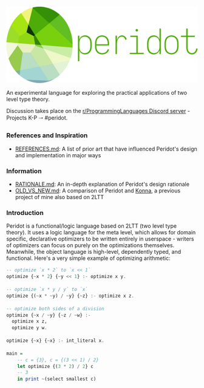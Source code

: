 ![Peridot logo](./logo.png)

An experimental language for exploring the practical applications of two level type theory.

Discussion takes place on the [r/ProgrammingLanguages Discord server](https://discord.gg/jFZ8JyUNtn) - Projects K-P 🠒 #peridot.

### References and Inspiration

* [REFERENCES.md](./REFERENCES.md): A list of prior art that have influenced Peridot's design and implementation in major ways

### Information

* [RATIONALE.md](./notes/RATIONALE.md): An in-depth explanation of Peridot's design rationale
* [OLD_VS_NEW.md](./notes/OLD_VS_NEW.md): A comparison of Peridot and [Konna](https://github.com/eashanhatti/konna), a previous project of mine also based on 2LTT

### Introduction

Peridot is a functional/logic language based on 2LTT (two level type theory). It uses a logic language for the meta level, which allows for domain specific, declarative optimizers to be written entirely in userspace - writers of optimizers can focus on purely on the optimizations themselves. Meanwhile, the object language is high-level, dependently typed, and functional. Here's a very simple example of optimizing arithmetic:
```haskell
-- optimize `x * 2` to `x << 1`
optimize {~x * 2} {~y << 1} :- optimize x y.

-- optimize `x * y / y` to `x`
optimize {(~x * ~y) / ~y} {~z} :- optimize x z.

-- optimize both sides of a division
optimize {~x / ~y} {~z / ~w} :-
  optimize x z,
  optimize y w.

optimize {~x} {~x} :- int_literal x.

main =
    -- c = {3}, c = {(3 << 1) / 2}
    let optimize {(3 * 2) / 2} c
    -- 3
    in print ~(select smallest c)
```
